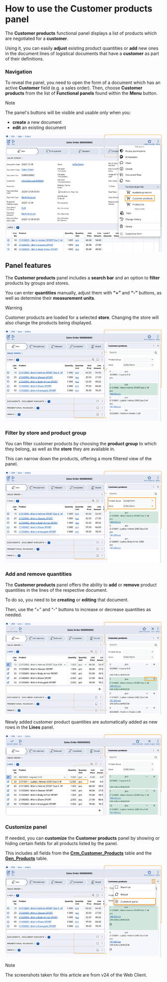 # How to use the Customer products panel

The **Customer products** functional panel displays a list of products which are negotiated for a **customer**.

Using it, you can easily **adjust** existing product quantities or **add** new ones in the document lines of logistical documents that have a **customer** as part of their definitions.

### Navigation

To reveal the panel, you need to open the form of a document which has an active **Customer** field (e.g. a sales order). Then, choose **Customer products** from the list of **Functional panels** found within the **Menu** button.

> [!NOTE]
> The panel's buttons will be visible and usable only when you:
> * **create** a new document
> * **edit** an existing document

![pictures](pictures/customer-products.png)

## Panel features

The **Customer products** panel includes a **search bar** and an option to **filter** products by groups and stores.

You can enter **quantities** manually, adjust them with **“+”** and **“-”** buttons, as well as determine their **measurement units**.

> [!WARNING]
> Customer products are loaded for a selected **store**. Changing the store will also change the products being displayed.

![pictures](pictures/customer-products-show.png)

### Filter by store and product group

You can filter customer products by choosing the **product group** to which they belong, as well as the **store** they are available in.

This can narrow down the products, offering a more filtered view of the panel.

![pictures](pictures/customer-products-product-group.png)

### Add and remove quantities

The **Customer products** panel offers the ability to **add** or **remove**  product quantities in the lines of the respective document. 

To do so, you need to be **creating** or **editing** that document.

Then, use the “+” and “-” buttons to increase or decrease quantities as needed.

![pictures](pictures/customer-products-quantities.png)

Newly added customer product quantities are automatically added as new rows in the **Lines** panel.

![pictures](pictures/customer-products-add.png)

### Customize panel

If needed, you can **customize** the **Customer products** panel by showing or hiding certain fields for all products listed by the panel.

This includes all fields from the **[Crm_Customer_Products](https://docs.erp.net/model/tables/Crm_Customer_Products.html)** table and the **[Gen_Products](https://docs.erp.net/model/tables/Gen_Products.html)** table.

![pictures](pictures/customer-products-customizee.png)

> [!NOTE]
> The screenshots taken for this article are from v24 of the Web Client.
